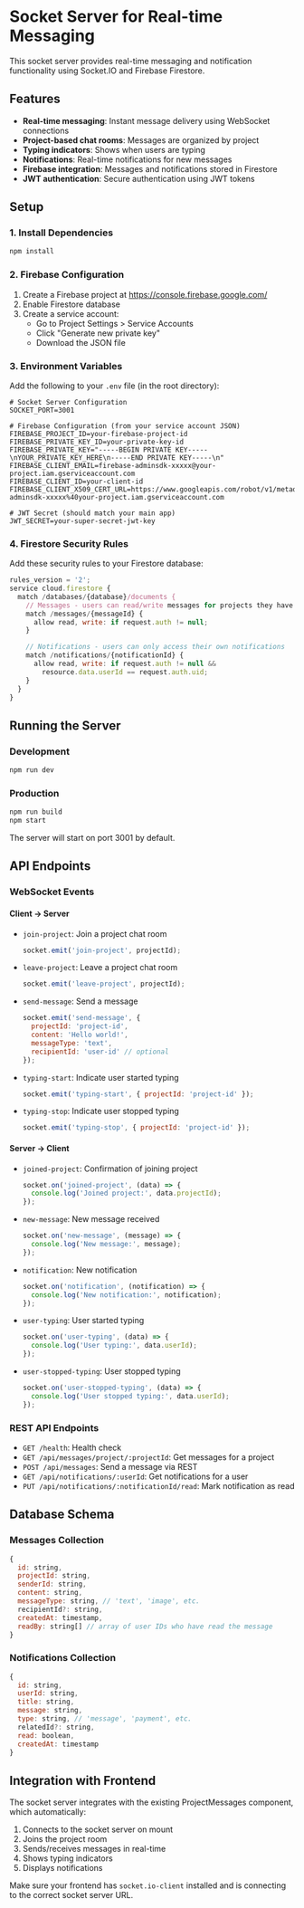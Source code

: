# Socket Server for Real-time Messaging

This socket server provides real-time messaging and notification functionality using Socket.IO and Firebase Firestore.

## Features

- **Real-time messaging**: Instant message delivery using WebSocket connections
- **Project-based chat rooms**: Messages are organized by project
- **Typing indicators**: Shows when users are typing
- **Notifications**: Real-time notifications for new messages
- **Firebase integration**: Messages and notifications stored in Firestore
- **JWT authentication**: Secure authentication using JWT tokens

## Setup

### 1. Install Dependencies

```bash
npm install
```

### 2. Firebase Configuration

1. Create a Firebase project at https://console.firebase.google.com/
2. Enable Firestore database
3. Create a service account:
   - Go to Project Settings > Service Accounts
   - Click "Generate new private key"
   - Download the JSON file

### 3. Environment Variables

Add the following to your `.env` file (in the root directory):

```env
# Socket Server Configuration
SOCKET_PORT=3001

# Firebase Configuration (from your service account JSON)
FIREBASE_PROJECT_ID=your-firebase-project-id
FIREBASE_PRIVATE_KEY_ID=your-private-key-id
FIREBASE_PRIVATE_KEY="-----BEGIN PRIVATE KEY-----\nYOUR_PRIVATE_KEY_HERE\n-----END PRIVATE KEY-----\n"
FIREBASE_CLIENT_EMAIL=firebase-adminsdk-xxxxx@your-project.iam.gserviceaccount.com
FIREBASE_CLIENT_ID=your-client-id
FIREBASE_CLIENT_X509_CERT_URL=https://www.googleapis.com/robot/v1/metadata/x509/firebase-adminsdk-xxxxx%40your-project.iam.gserviceaccount.com

# JWT Secret (should match your main app)
JWT_SECRET=your-super-secret-jwt-key
```

### 4. Firestore Security Rules

Add these security rules to your Firestore database:

```javascript
rules_version = '2';
service cloud.firestore {
  match /databases/{database}/documents {
    // Messages - users can read/write messages for projects they have access to
    match /messages/{messageId} {
      allow read, write: if request.auth != null;
    }

    // Notifications - users can only access their own notifications
    match /notifications/{notificationId} {
      allow read, write: if request.auth != null &&
        resource.data.userId == request.auth.uid;
    }
  }
}
```

## Running the Server

### Development

```bash
npm run dev
```

### Production

```bash
npm run build
npm start
```

The server will start on port 3001 by default.

## API Endpoints

### WebSocket Events

#### Client → Server

- `join-project`: Join a project chat room
  ```javascript
  socket.emit('join-project', projectId);
  ```

- `leave-project`: Leave a project chat room
  ```javascript
  socket.emit('leave-project', projectId);
  ```

- `send-message`: Send a message
  ```javascript
  socket.emit('send-message', {
    projectId: 'project-id',
    content: 'Hello world!',
    messageType: 'text',
    recipientId: 'user-id' // optional
  });
  ```

- `typing-start`: Indicate user started typing
  ```javascript
  socket.emit('typing-start', { projectId: 'project-id' });
  ```

- `typing-stop`: Indicate user stopped typing
  ```javascript
  socket.emit('typing-stop', { projectId: 'project-id' });
  ```

#### Server → Client

- `joined-project`: Confirmation of joining project
  ```javascript
  socket.on('joined-project', (data) => {
    console.log('Joined project:', data.projectId);
  });
  ```

- `new-message`: New message received
  ```javascript
  socket.on('new-message', (message) => {
    console.log('New message:', message);
  });
  ```

- `notification`: New notification
  ```javascript
  socket.on('notification', (notification) => {
    console.log('New notification:', notification);
  });
  ```

- `user-typing`: User started typing
  ```javascript
  socket.on('user-typing', (data) => {
    console.log('User typing:', data.userId);
  });
  ```

- `user-stopped-typing`: User stopped typing
  ```javascript
  socket.on('user-stopped-typing', (data) => {
    console.log('User stopped typing:', data.userId);
  });
  ```

### REST API Endpoints

- `GET /health`: Health check
- `GET /api/messages/project/:projectId`: Get messages for a project
- `POST /api/messages`: Send a message via REST
- `GET /api/notifications/:userId`: Get notifications for a user
- `PUT /api/notifications/:notificationId/read`: Mark notification as read

## Database Schema

### Messages Collection

```javascript
{
  id: string,
  projectId: string,
  senderId: string,
  content: string,
  messageType: string, // 'text', 'image', etc.
  recipientId?: string,
  createdAt: timestamp,
  readBy: string[] // array of user IDs who have read the message
}
```

### Notifications Collection

```javascript
{
  id: string,
  userId: string,
  title: string,
  message: string,
  type: string, // 'message', 'payment', etc.
  relatedId?: string,
  read: boolean,
  createdAt: timestamp
}
```

## Integration with Frontend

The socket server integrates with the existing ProjectMessages component, which automatically:

1. Connects to the socket server on mount
2. Joins the project room
3. Sends/receives messages in real-time
4. Shows typing indicators
5. Displays notifications

Make sure your frontend has `socket.io-client` installed and is connecting to the correct socket server URL.
